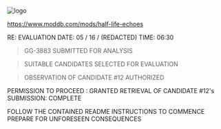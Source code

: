 ![logo](https://i.imgur.com/ETnhphY.jpeg)

https://www.moddb.com/mods/half-life-echoes

RE: EVALUATION
DATE: 05 / 16 / (REDACTED)
TIME: 06:30

> GG-3883 SUBMITTED FOR ANALYSIS

> SUITABLE CANDIDATES SELECTED FOR EVALUATION

> OBSERVATION OF CANDIDATE #12 AUTHORIZED

PERMISSION TO PROCEED : GRANTED
RETRIEVAL OF CANDIDATE #12's SUBMISSION: COMPLETE

FOLLOW THE CONTAINED README INSTRUCTIONS TO COMMENCE
PREPARE FOR UNFORESEEN CONSEQUENCES
